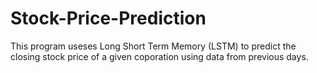 # Stock-Price-Prediction
This program useses Long Short Term Memory (LSTM) to predict the closing stock price of a given coporation using data from previous days. 
